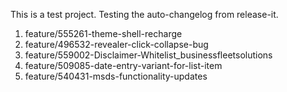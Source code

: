 This is a test project. Testing the auto-changelog from release-it.
  1. feature/555261-theme-shell-recharge
  2. feature/496532-revealer-click-collapse-bug
  3. feature/559002-Disclaimer-Whitelist_businessfleetsolutions
  4. feature/509085-date-entry-variant-for-list-item
  5. feature/540431-msds-functionality-updates
